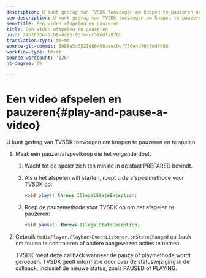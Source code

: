 ```yaml
---
description: U kunt gedrag van TVSDK toevoegen om knopen te pauzeren en te spelen.
seo-description: U kunt gedrag van TVSDK toevoegen om knopen te pauzeren en te spelen.
seo-title: Een video afspelen en pauzeren
title: Een video afspelen en pauzeren
uuid: 24b26364-5cb8-4a95-9574-cc52ddfa876b
translation-type: tm+mt
source-git-commit: 5908e5a3521966496aeec0ef730e4a704fddfb68
workflow-type: tm+mt
source-wordcount: '126'
ht-degree: 0%

---
```



# Een video afspelen en pauzeren{#play-and-pause-a-video}

U kunt gedrag van TVSDK toevoegen om knopen te pauzeren en te spelen.

1. Maak een pauze-/afspeelknop die het volgende doet.
   1. Wacht tot de speler zich ten minste in de staat PREPARED bevindt.
   1. Als u het afspelen wilt starten, roept u de afspeelmethode voor TVSDK op:

      ```java
      void play() throws IllegalStateException;
      ```

   1. Roep de pauzemethode voor TVSDK op om het afspelen te pauzeren:

      ```java
      void pause() throws IllegalStateException;
      ```

1. Gebruik `MediaPlayer.PlaybackEventListener.onStateChanged` callback om fouten te controleren of andere aangewezen acties te nemen.

   TVSDK roept deze callback wanneer de pauze of playmethode wordt geroepen. TVSDK geeft informatie door over de statuswijziging in de callback, inclusief de nieuwe status, zoals PAUSED of PLAYING.

